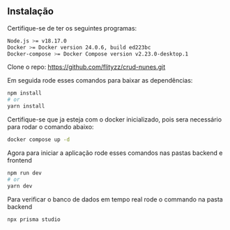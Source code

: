 ## Instalação

Certifique-se de ter os seguintes programas:

```bash
Node.js >= v18.17.0
Docker >= Docker version 24.0.6, build ed223bc
Docker-compose >= Docker Compose version v2.23.0-desktop.1
```

Clone o repo: https://github.com/flityzz/crud-nunes.git

Em seguida rode esses comandos para baixar as dependências:

```bash
npm install
# or
yarn install
```

Certifique-se que ja esteja com o docker inicializado, pois sera necessário para rodar o comando abaixo:

```bash
docker compose up -d
```

Agora para iniciar a aplicação rode esses comandos nas pastas backend e frontend

```bash
npm run dev
# or
yarn dev
```

Para verificar o banco de dados em tempo real rode o commando na pasta backend

```bash
npx prisma studio
```
